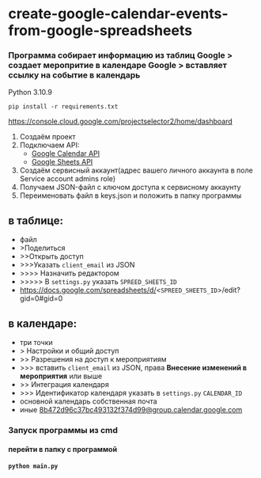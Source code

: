 # create-google-calendar-events-from-google-spreadsheets
### Программа собирает информацию из таблиц Google \> создает меропритие в календаре Goоgle \> вставляет ссылку на событие в календарь

Python 3.10.9
```
pip install -r requirements.txt
```
https://console.cloud.google.com/projectselector2/home/dashboard

1. Создаём проект
2. Подключаем API:
   - [Google Calendar API](https://console.cloud.google.com/apis/library/calendar-json.googleapis.com)
   - [Google Sheets API](https://console.cloud.google.com/apis/library/sheets.googleapis.com)
3. Создаём сервисный аккаунт(адрес вашего личного аккаунта в поле Service account admins role)
4. Получаем JSON-файл с ключом доступа к сервисному аккаунту
5. Переименовать файл в keys.json и положить в папку программы

## в таблице:
* файл
* \>Поделиться
* \>\>Открыть доступ
* \>\>\>Указать `client_email` из JSON
* \>\>\>\> Назначить редактором
* \>\>\>\>\> В `settings.py` указать `SPREED_SHEETS_ID` 
*  https://docs.google.com/spreadsheets/d/<`SPREED_SHEETS_ID`>/edit?gid=0#gid=0

## в календаре:
* три точки
* \> Настройки и общий доступ
* \>\> Разрешения на доступ к мероприятиям
* \>\>\> вставить `client_email` из JSON, права **Внесение изменений в мероприятия** или выше
* \>\> Интеграция календаря
* \>\>\> Идентификатор календаря указать в `settings.py` `CALENDAR_ID` 
* основной календарь собственная почта 
* иные 8b472d96c37bc493132f374d99@group.calendar.google.com  

### Запуск программы из cmd  
#### перейти в папку с программой 
#### `python main.py`